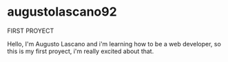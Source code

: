 # augustolascano92
FIRST PROYECT

Hello, I'm Augusto Lascano and i'm learning how to be a web developer, so this is my first proyect, i'm really excited about that.
